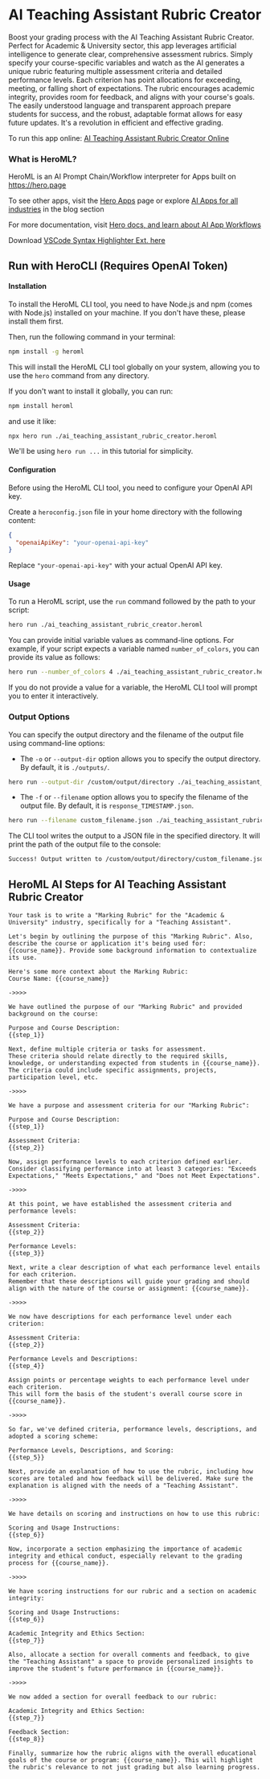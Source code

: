 # AI Teaching Assistant Rubric Creator

Boost your grading process with the AI Teaching Assistant Rubric Creator. Perfect for Academic & University sector, this app leverages artificial intelligence to generate clear, comprehensive assessment rubrics. Simply specify your course-specific variables and watch as the AI generates a unique rubric featuring multiple assessment criteria and detailed performance levels. Each criterion has point allocations for exceeding, meeting, or falling short of expectations. The rubric encourages academic integrity, provides room for feedback, and aligns with your course's goals. The easily understood language and transparent approach prepare students for success, and the robust, adaptable format allows for easy future updates. It's a revolution in efficient and effective grading.

To run this app online: [AI Teaching Assistant Rubric Creator Online](https://hero.page/app/ai-teaching-assistant-rubric-creator-ai-powered-university-grading-rubric/YLA0EBtg1ge9TTMckIn0)

### What is HeroML?
HeroML is an AI Prompt Chain/Workflow interpreter for Apps built on https://hero.page 

To see other apps, visit the [Hero Apps](https://hero.page/apps) page or explore [AI Apps for all industries](https://hero.page/blog) in the blog section

For more documentation, visit [Hero docs, and learn about AI App Workflows](https://hero.page/tutorials/introduction-to-heroml)

Download [VSCode Syntax Highlighter Ext. here](https://marketplace.visualstudio.com/items?itemName=hero-page.heroml)

## Run with HeroCLI (Requires OpenAI Token)

#### Installation

To install the HeroML CLI tool, you need to have Node.js and npm (comes with Node.js) installed on your machine. If you don't have these, please install them first. 

Then, run the following command in your terminal:

```bash
npm install -g heroml
```

This will install the HeroML CLI tool globally on your system, allowing you to use the `hero` command from any directory.

If you don't want to install it globally, you can run:

```bash
npm install heroml
```

and use it like:

```bash
npx hero run ./ai_teaching_assistant_rubric_creator.heroml
```

We'll be using `hero run ...` in this tutorial for simplicity.

#### Configuration

Before using the HeroML CLI tool, you need to configure your OpenAI API key. 

Create a `heroconfig.json` file in your home directory with the following content:

```json
{
  "openaiApiKey": "your-openai-api-key"
}
```

Replace `"your-openai-api-key"` with your actual OpenAI API key.

#### Usage

To run a HeroML script, use the `run` command followed by the path to your script:

```bash
hero run ./ai_teaching_assistant_rubric_creator.heroml
```

You can provide initial variable values as command-line options. For example, if your script expects a variable named `number_of_colors`, you can provide its value as follows:

```bash
hero run --number_of_colors 4 ./ai_teaching_assistant_rubric_creator.heroml
```

If you do not provide a value for a variable, the HeroML CLI tool will prompt you to enter it interactively.

### Output Options

You can specify the output directory and the filename of the output file using command-line options:

- The `-o` or `--output-dir` option allows you to specify the output directory. By default, it is `./outputs/`.

```bash
hero run --output-dir /custom/output/directory ./ai_teaching_assistant_rubric_creator.heroml
```

- The `-f` or `--filename` option allows you to specify the filename of the output file. By default, it is `response_TIMESTAMP.json`.

```bash
hero run --filename custom_filename.json ./ai_teaching_assistant_rubric_creator.heroml
```

The CLI tool writes the output to a JSON file in the specified directory. It will print the path of the output file to the console:

```bash
Success! Output written to /custom/output/directory/custom_filename.json
```


## HeroML AI Steps for AI Teaching Assistant Rubric Creator
```
Your task is to write a "Marking Rubric" for the "Academic & University" industry, specifically for a "Teaching Assistant". 

Let's begin by outlining the purpose of this "Marking Rubric". Also, describe the course or application it's being used for: {{course_name}}. Provide some background information to contextualize its use. 

Here's some more context about the Marking Rubric:
Course Name: {{course_name}}

->>>>

We have outlined the purpose of our "Marking Rubric" and provided background on the course:

Purpose and Course Description: 
{{step_1}}

Next, define multiple criteria or tasks for assessment. 
These criteria should relate directly to the required skills, knowledge, or understanding expected from students in {{course_name}}. The criteria could include specific assignments, projects, participation level, etc.

->>>>

We have a purpose and assessment criteria for our "Marking Rubric":

Purpose and Course Description: 
{{step_1}}

Assessment Criteria: 
{{step_2}}

Now, assign performance levels to each criterion defined earlier. 
Consider classifying performance into at least 3 categories: "Exceeds Expectations," "Meets Expectations," and "Does not Meet Expectations".

->>>>

At this point, we have established the assessment criteria and performance levels:

Assessment Criteria: 
{{step_2}}

Performance Levels: 
{{step_3}}

Next, write a clear description of what each performance level entails for each criterion. 
Remember that these descriptions will guide your grading and should align with the nature of the course or assignment: {{course_name}}.

->>>>

We now have descriptions for each performance level under each criterion:

Assessment Criteria: 
{{step_2}}

Performance Levels and Descriptions: 
{{step_4}}

Assign points or percentage weights to each performance level under each criterion. 
This will form the basis of the student's overall course score in {{course_name}}.

->>>>

So far, we've defined criteria, performance levels, descriptions, and adopted a scoring scheme:

Performance Levels, Descriptions, and Scoring: 
{{step_5}}

Next, provide an explanation of how to use the rubric, including how scores are totaled and how feedback will be delivered. Make sure the explanation is aligned with the needs of a "Teaching Assistant".

->>>>

We have details on scoring and instructions on how to use this rubric:

Scoring and Usage Instructions: 
{{step_6}}

Now, incorporate a section emphasizing the importance of academic integrity and ethical conduct, especially relevant to the grading process for {{course_name}}.

->>>>

We have scoring instructions for our rubric and a section on academic integrity:

Scoring and Usage Instructions: 
{{step_6}}

Academic Integrity and Ethics Section:
{{step_7}}

Also, allocate a section for overall comments and feedback, to give the "Teaching Assistant" a space to provide personalized insights to improve the student's future performance in {{course_name}}.

->>>>

We now added a section for overall feedback to our rubric:

Academic Integrity and Ethics Section:
{{step_7}}

Feedback Section:
{{step_8}}

Finally, summarize how the rubric aligns with the overall educational goals of the course or program: {{course_name}}. This will highlight the rubric's relevance to not just grading but also learning progress.


```

